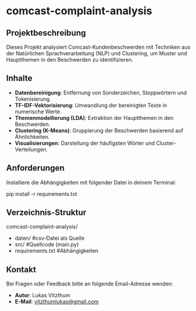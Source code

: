 # comcast-complaint-analysis

## Projektbeschreibung
Dieses Projekt analysiert Comcast-Kundenbeschwerden mit Techniken aus der Natürlichen Sprachverarbeitung (NLP) und Clustering, um Muster und Hauptthemen in den Beschwerden zu identifizieren.

## Inhalte
- **Datenbereinigung**: Entfernung von Sonderzeichen, Stoppwörtern und Tokenisierung.
- **TF-IDF-Vektorisierung**: Umwandlung der bereinigten Texte in numerische Werte.
- **Themenmodellierung (LDA)**: Extraktion der Hauptthemen in den Beschwerden.
- **Clustering (K-Means)**: Gruppierung der Beschwerden basierend auf Ähnlichkeiten.
- **Visualisierungen**: Darstellung der häufigsten Wörter und Cluster-Verteilungen.

## Anforderungen
Installiere die Abhängigkeiten mit folgender Datei in deinem Terminal:

pip install -r requirements.txt

## Verzeichnis-Struktur
comcast-complaint-analysis/
- daten/           #csv-Datei als Quelle
- src/             #Quellcode (main.py)
- requirements.txt #Abhängigkeiten

## Kontakt
Bei Fragen oder Feedback bitte an folgende Email-Adresse wenden:
- **Autor**: Lukas Vitzthum
- **E-Mail**: vitzthumlukas@gmail.com
